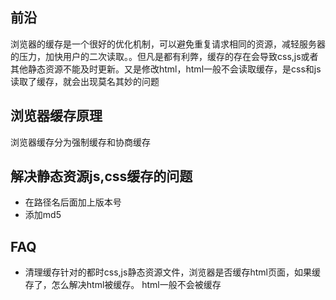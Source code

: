 
## 前沿
浏览器的缓存是一个很好的优化机制，可以避免重复请求相同的资源，减轻服务器的压力，加快用户的二次读取。。但凡是都有利弊，缓存的存在会导致css,js或者其他静态资源不能及时更新。又是修改html，html一般不会读取缓存，是css和js读取了缓存，就会出现莫名其妙的问题
## 浏览器缓存原理
浏览器缓存分为强制缓存和协商缓存

## 解决静态资源js,css缓存的问题
- 在路径名后面加上版本号
- 添加md5

## FAQ
- 清理缓存针对的都时css,js静态资源文件，浏览器是否缓存html页面，如果缓存了，怎么解决html被缓存。
  html一般不会被缓存